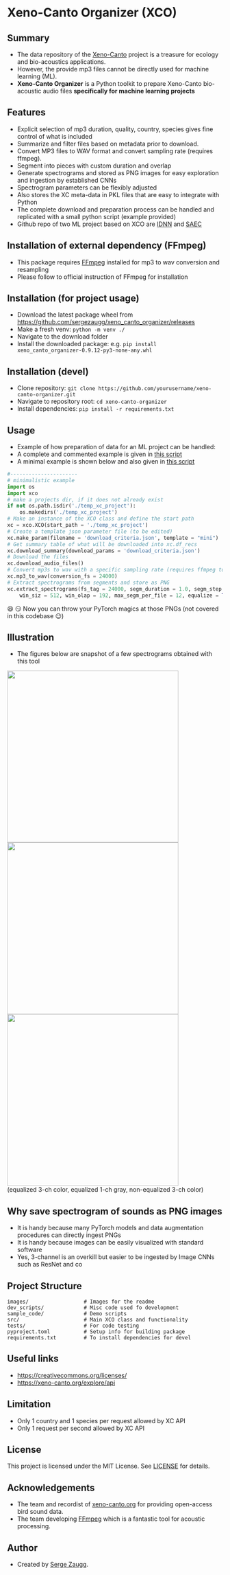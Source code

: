 # Xeno-Canto Organizer (XCO)

## Summary
- The data repository of the [Xeno-Canto](https://www.xeno-canto.org/) project is a treasure for ecology and bio-acoustics applications. 
- However, the provide mp3 files cannot be directly used for machine learning (ML). 
- **Xeno-Canto Organizer** is a Python toolkit to prepare Xeno-Canto bio-acoustic audio files **specifically for machine learning projects**

## Features
- Explicit selection of mp3 duration, quality, country, species gives fine control of what is included
- Summarize and filter files based on metadata prior to download.
- Convert MP3 files to WAV format and convert sampling rate (requires ffmpeg).
- Segment into pieces with custom duration and overlap
- Generate spectrograms and stored as PNG images for easy exploration and ingestion by established CNNs
- Spectrogram parameters can be flexibly adjusted
- Also stores the XC meta-data in PKL files that are easy to integrate with Python
- The complete download and preparation process can be handled and replicated with a small python script (example provided)
- Github repo of two ML project based on XCO are [IDNN](https://github.com/sergezaugg/feature_extraction_idnn) and [SAEC](https://github.com/sergezaugg/feature_extraction_saec)

## Installation of external dependency (FFmpeg)
- This package requires [FFmpeg](https://ffmpeg.org/) installed for mp3 to wav conversion and resampling
- Please follow to official instruction of FFmpeg for installation

## Installation (for project usage)
- Download the latest package wheel from https://github.com/sergezaugg/xeno_canto_organizer/releases
- Make a fresh venv: ``` python -m venv ./ ```
- Navigate to the download folder
- Install the downloaded package: e.g. ```pip install xeno_canto_organizer-0.9.12-py3-none-any.whl```

## Installation (devel)
- Clone repository:
    ```git clone https://github.com/yourusername/xeno-canto-organizer.git```
- Navigate to repository root:
    ```cd xeno-canto-organizer```
- Install dependencies:
    ```pip install -r requirements.txt```


## Usage 
- Example of how preparation of data for an ML project can be handled:
- A complete and commented example is given in [this script](sample_code\example_long.py)
- A minimal example is shown below and also given in [this script](sample_code\example_short.py)

```python
#----------------------
# minimalistic example
import os
import xco 
# make a projects dir, if it does not already exist
if not os.path.isdir('./temp_xc_project'):
    os.makedirs('./temp_xc_project')
# Make an instance of the XCO class and define the start path 
xc = xco.XCO(start_path = './temp_xc_project')
# Create a template json parameter file (to be edited)
xc.make_param(filename = 'download_criteria.json', template = "mini")
# Get summary table of what will be downloaded into xc.df_recs
xc.download_summary(download_params = 'download_criteria.json')
# Download the files 
xc.download_audio_files()
# Convert mp3s to wav with a specific sampling rate (requires ffmpeg to be installed)
xc.mp3_to_wav(conversion_fs = 24000)
# Extract spectrograms from segments and store as PNG
xc.extract_spectrograms(fs_tag = 24000, segm_duration = 1.0, segm_step = 0.5, 
    win_siz = 512, win_olap = 192, max_segm_per_file = 12, equalize = True, colormap='viridis', )
```
:satisfied: :smirk: Now you can throw your PyTorch magics at those PNGs (not covered in this codebase :wink:) 

## Illustration
* The figures below are snapshot of a few spectrograms obtained with this tool 

<img src="images/spectros_001.png" width="400" />
<img src="images/spectros_002.png" width="400" />
<img src="images/spectros_003.png" width="400" />
<figcaption>(equalized 3-ch color, equalized 1-ch gray, non-equalized 3-ch color)</figcaption>


## Why save spectrogram of sounds as PNG images
* It is handy because many PyTorch models and data augmentation procedures can directly ingest PNGs
* It is handy because images can be easily visualized with standard software
* Yes, 3-channel is an overkill but easier to be ingested by Image CNNs such as ResNet and co


## Project Structure
```
images/                  # Images for the readme
dev_scripts/             # Misc code used fo development
sample_code/             # Demo scripts
src/                     # Main XCO class and functionality
tests/                   # For code testing
pyproject.toml           # Setup info for building package  
requirements.txt         # To install dependencies for devel
```

## Useful links
* https://creativecommons.org/licenses/
* https://xeno-canto.org/explore/api

## Limitation
* Only 1 country and 1 species per request allowed by XC API
* Only 1 request per second allowed by XC API

## License
This project is licensed under the MIT License. See [LICENSE](LICENSE) for details.

## Acknowledgements
- The team and recordist of [xeno-canto.org](https://www.xeno-canto.org/) for providing open-access bird sound data.
- The team developing [FFmpeg](https://ffmpeg.org/) which is a fantastic tool for acoustic processing.  

## Author
- Created by [Serge Zaugg](https://www.linkedin.com/in/dkifh34rtn345eb5fhrthdbgf45/).




